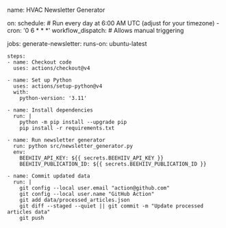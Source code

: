 name: HVAC Newsletter Generator

on:
  schedule:
    # Run every day at 6:00 AM UTC (adjust for your timezone)
    - cron: '0 6 * * *'
  workflow_dispatch:  # Allows manual triggering

jobs:
  generate-newsletter:
    runs-on: ubuntu-latest
    
    steps:
    - name: Checkout code
      uses: actions/checkout@v4
      
    - name: Set up Python
      uses: actions/setup-python@v4
      with:
        python-version: '3.11'
        
    - name: Install dependencies
      run: |
        python -m pip install --upgrade pip
        pip install -r requirements.txt
        
    - name: Run newsletter generator
      run: python src/newsletter_generator.py
      env:
        BEEHIIV_API_KEY: ${{ secrets.BEEHIIV_API_KEY }}
        BEEHIIV_PUBLICATION_ID: ${{ secrets.BEEHIIV_PUBLICATION_ID }}
        
    - name: Commit updated data
      run: |
        git config --local user.email "action@github.com"
        git config --local user.name "GitHub Action"
        git add data/processed_articles.json
        git diff --staged --quiet || git commit -m "Update processed articles data"
        git push
